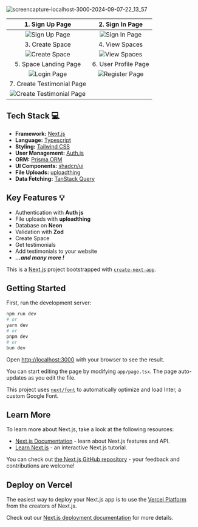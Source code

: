 
![screencapture-localhost-3000-2024-09-07-22_13_57](https://github.com/user-attachments/assets/f2fdd42f-1d04-4a04-ba7c-de1f5d6142c6)

|1. Sign Up Page |2. Sign In Page |
|:---:|:---:|
| ![Sign Up Page](https://github.com/user-attachments/assets/0683cbb0-8c58-4f71-b349-cc8250f6fd86) |![Sign In Page](https://github.com/user-attachments/assets/d39662a9-b20c-43be-99a4-37c66c4bc575)|
| 3. Create Space | 4. View Spaces | 
| ![Create Space](https://github.com/user-attachments/assets/4a83c1b4-997c-45d7-8fb3-52a7d68c1d75) | ![View Spaces](https://github.com/user-attachments/assets/d0f40b53-7f02-4f94-958f-4ec79411d1c5)|
| 5. Space Landing Page | 6. User Profile Page |
| ![Login Page](https://github.com/user-attachments/assets/0467a7a3-5192-4998-a145-19a319df9837) |![Register Page](https://github.com/user-attachments/assets/53de9c27-6fde-43f4-87dc-f8292733950e)|
| 7. Create Testimonial Page |
| ![Create Testimonial Page](https://github.com/user-attachments/assets/a287cb19-4630-473d-9f90-d31ecb7d2dfa)

## Tech Stack 💻

- **Framework:** [Next.js](https://nextjs.org)
- **Language:** [Typescript](https://www.typescriptlang.org/docs/)
- **Styling:** [Tailwind CSS](https://tailwindcss.com)
- **User Management:** [Auth.js](https://authjs.dev/)
- **ORM:** [Prisma ORM](https://www.prisma.io/)
- **UI Components:** [shadcn/ui](https://ui.shadcn.com)
- **File Uploads:** [uploadthing](https://uploadthing.com)
- **Data Fetching:** [TanStack Query](https://tanstack.com/query/latest)

## Key Features 💡

- Authentication with **Auth js**
- File uploads with **uploadthing**
- Database on **Neon**
- Validation with **Zod**
- Create Space
- Get testimonials
- Add testimonials to your website
- ***...and many more !***
  

This is a [Next.js](https://nextjs.org/) project bootstrapped with [`create-next-app`](https://github.com/vercel/next.js/tree/canary/packages/create-next-app).

## Getting Started

First, run the development server:

```bash
npm run dev
# or
yarn dev
# or
pnpm dev
# or
bun dev
```

Open [http://localhost:3000](http://localhost:3000) with your browser to see the result.

You can start editing the page by modifying `app/page.tsx`. The page auto-updates as you edit the file.

This project uses [`next/font`](https://nextjs.org/docs/basic-features/font-optimization) to automatically optimize and load Inter, a custom Google Font.

## Learn More

To learn more about Next.js, take a look at the following resources:

- [Next.js Documentation](https://nextjs.org/docs) - learn about Next.js features and API.
- [Learn Next.js](https://nextjs.org/learn) - an interactive Next.js tutorial.

You can check out [the Next.js GitHub repository](https://github.com/vercel/next.js/) - your feedback and contributions are welcome!

## Deploy on Vercel

The easiest way to deploy your Next.js app is to use the [Vercel Platform](https://vercel.com/new?utm_medium=default-template&filter=next.js&utm_source=create-next-app&utm_campaign=create-next-app-readme) from the creators of Next.js.

Check out our [Next.js deployment documentation](https://nextjs.org/docs/deployment) for more details.
